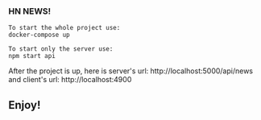 ### HN NEWS!

```
To start the whole project use:
docker-compose up

To start only the server use:
npm start api

```

After the project is up, here is server's url: http://localhost:5000/api/news and client's url: http://localhost:4900

## Enjoy! 